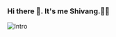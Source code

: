 ### Hi there 👋.  It's me Shivang.🐱‍🏍
![Intro](https://github.com/shivang21007/shivang21007/assets/98748694/7700ad7b-cdd7-4bf3-94fd-9ddb016f02cf)


<!--
**shivang21007/shivang21007** is a ✨ _special_ ✨ repository because its `README.md` (this file) appears on your GitHub profile.

Here are some ideas to get you started:

- 🔭 I’m currently working on ...
- 🌱 I’m currently learning ...
- 👯 I’m looking to collaborate on ...
- 🤔 I’m looking for help with ...
- 💬 Ask me about ...
- 📫 How to reach me: ...
- 😄 Pronouns: ...
- ⚡ Fun fact: ...
-->
